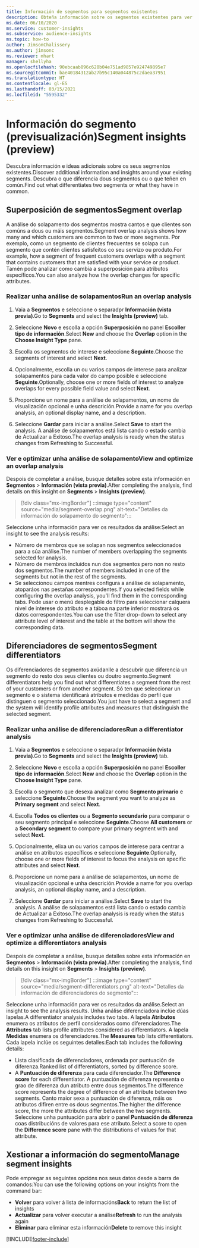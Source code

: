 ```yaml
---
title: Información de segmentos para segmentos existentes
description: Obteña información sobre os segmentos existentes para ver diferenzas e aspectos comúns.
ms.date: 06/10/2020
ms.service: customer-insights
ms.subservice: audience-insights
ms.topic: how-to
author: JimsonChalissery
ms.author: jimsonc
ms.reviewer: mhart
manager: shellyha
ms.openlocfilehash: 90ebcaab896c628b04e751ad9857e924749895e7
ms.sourcegitcommit: bae40184312ab27b95c140a044875c2daea37951
ms.translationtype: HT
ms.contentlocale: gl-ES
ms.lasthandoff: 03/15/2021
ms.locfileid: "5595332"
---
```

# <a name="segment-insights-preview"></a><span data-ttu-id="78d8e-103">Información do segmento (previsualización)</span><span class="sxs-lookup"><span data-stu-id="78d8e-103">Segment insights (preview)</span></span>

<span data-ttu-id="78d8e-104">Descubra información e ideas adicionais sobre os seus segmentos existentes.</span><span class="sxs-lookup"><span data-stu-id="78d8e-104">Discover additional information and insights around your existing segments.</span></span> <span data-ttu-id="78d8e-105">Descubra o que diferencia dous segmentos ou o que teñen en común.</span><span class="sxs-lookup"><span data-stu-id="78d8e-105">Find out what differentiates two segments or what they have in common.</span></span>

## <a name="segment-overlap"></a><span data-ttu-id="78d8e-106">Superposición de segmentos</span><span class="sxs-lookup"><span data-stu-id="78d8e-106">Segment overlap</span></span>

<span data-ttu-id="78d8e-107">A análise do solapamento dos segmentos mostra cantos e que clientes son comúns a dous ou máis segmentos.</span><span class="sxs-lookup"><span data-stu-id="78d8e-107">Segment overlap analysis shows how many and which customers are common to two or more segments.</span></span> <span data-ttu-id="78d8e-108">Por exemplo, como un segmento de clientes frecuentes se solapa cun segmento que contén clientes satisfeitos co seu servizo ou produto.</span><span class="sxs-lookup"><span data-stu-id="78d8e-108">For example, how a segment of frequent customers overlaps with a segment that contains customers that are satisfied with your service or product.</span></span>
<span data-ttu-id="78d8e-109">Tamén pode analizar como cambia a superposición para atributos específicos.</span><span class="sxs-lookup"><span data-stu-id="78d8e-109">You can also analyze how the overlap changes for specific attributes.</span></span>

### <a name="run-an-overlap-analysis"></a><span data-ttu-id="78d8e-110">Realizar unha análise de solapamentos</span><span class="sxs-lookup"><span data-stu-id="78d8e-110">Run an overlap analysis</span></span>

1. <span data-ttu-id="78d8e-111">Vaia a **Segmentos** e seleccione o separadpr **Información (vista previa)**.</span><span class="sxs-lookup"><span data-stu-id="78d8e-111">Go to **Segments** and select the **Insights (preview)** tab.</span></span>

1. <span data-ttu-id="78d8e-112">Seleccione **Novo** e escolla a opción **Superposición** no panel **Escoller tipo de información**.</span><span class="sxs-lookup"><span data-stu-id="78d8e-112">Select **New** and choose the **Overlap** option in the **Choose Insight Type** pane.</span></span>

1. <span data-ttu-id="78d8e-113">Escolla os segmentos de interese e seleccione **Seguinte**.</span><span class="sxs-lookup"><span data-stu-id="78d8e-113">Choose the segments of interest and select **Next**.</span></span>

1. <span data-ttu-id="78d8e-114">Opcionalmente, escolla un ou varios campos de interese para analizar solapamentos para cada valor do campo posible e seleccione **Seguinte**.</span><span class="sxs-lookup"><span data-stu-id="78d8e-114">Optionally, choose one or more fields of interest to analyze overlaps for every possible field value and select **Next**.</span></span>

1. <span data-ttu-id="78d8e-115">Proporcione un nome para a análise de solapamentos, un nome de visualización opcional e unha descrición.</span><span class="sxs-lookup"><span data-stu-id="78d8e-115">Provide a name for you overlap analysis, an optional display name, and a description.</span></span>

1. <span data-ttu-id="78d8e-116">Seleccione **Gardar** para iniciar a análise.</span><span class="sxs-lookup"><span data-stu-id="78d8e-116">Select **Save** to start the analysis.</span></span> <span data-ttu-id="78d8e-117">A análise de solapamentos está lista cando o estado cambia de Actualizar a Exitoso.</span><span class="sxs-lookup"><span data-stu-id="78d8e-117">The overlap analysis is ready when the status changes from Refreshing to Successful.</span></span>

### <a name="view-and-optimize-an-overlap-analysis"></a><span data-ttu-id="78d8e-118">Ver e optimizar unha análise de solapamento</span><span class="sxs-lookup"><span data-stu-id="78d8e-118">View and optimize an overlap analysis</span></span>

<span data-ttu-id="78d8e-119">Despois de completar a análise, busque detalles sobre esta información en **Segmentos** > **Información (vista previa)**.</span><span class="sxs-lookup"><span data-stu-id="78d8e-119">After completing the analysis, find details on this insight on **Segments** > **Insights (preview)**.</span></span>

> [!div class="mx-imgBorder"]
> :::image type="content" source="media/segment-overlap.png" alt-text="Detalles da información do solapamento do segmento":::

<span data-ttu-id="78d8e-121">Seleccione unha información para ver os resultados da análise:</span><span class="sxs-lookup"><span data-stu-id="78d8e-121">Select an insight to see the analysis results:</span></span>

- <span data-ttu-id="78d8e-122">Número de membros que se solapan nos segmentos seleccionados para a súa análise.</span><span class="sxs-lookup"><span data-stu-id="78d8e-122">The number of members overlapping the segments selected for analysis.</span></span>
- <span data-ttu-id="78d8e-123">Número de membros incluídos nun dos segmentos pero non no resto dos segmentos.</span><span class="sxs-lookup"><span data-stu-id="78d8e-123">The number of members included in one of the segments but not in the rest of the segments.</span></span>
- <span data-ttu-id="78d8e-124">Se seleccionou campos mentres configura a análise de solapamento, atoparáos nas pestañas correspondentes.</span><span class="sxs-lookup"><span data-stu-id="78d8e-124">If you selected fields while configuring the overlap analysis, you'll find them in the corresponding tabs.</span></span> <span data-ttu-id="78d8e-125">Pode usar o menú desplegable do filtro para seleccionar calquera nivel de interese do atributo e a táboa na parte inferior mostrará os datos correspondentes.</span><span class="sxs-lookup"><span data-stu-id="78d8e-125">You can use the filter drop-down to select any attribute level of interest and the table at the bottom will show the corresponding data.</span></span>

## <a name="segment-differentiators"></a><span data-ttu-id="78d8e-126">Diferenciadores de segmentos</span><span class="sxs-lookup"><span data-stu-id="78d8e-126">Segment differentiators</span></span>

<span data-ttu-id="78d8e-127">Os diferenciadores de segmentos axúdanlle a descubrir que diferencia un segmento do resto dos seus clientes ou doutro segmento.</span><span class="sxs-lookup"><span data-stu-id="78d8e-127">Segment differentiators help you find out what differentiates a segment from the rest of your customers or from another segment.</span></span> <span data-ttu-id="78d8e-128">Só ten que seleccionar un segmento e o sistema identificará atributos e medidas do perfil que distinguen o segmento seleccionado.</span><span class="sxs-lookup"><span data-stu-id="78d8e-128">You just have to select a segment and the system will identify profile attributes and measures that distinguish the selected segment.</span></span>

### <a name="run-a-differentiator-analysis"></a><span data-ttu-id="78d8e-129">Realizar unha análise de diferenciadores</span><span class="sxs-lookup"><span data-stu-id="78d8e-129">Run a differentiator analysis</span></span>

1. <span data-ttu-id="78d8e-130">Vaia a **Segmentos** e seleccione o separadpr **Información (vista previa)**.</span><span class="sxs-lookup"><span data-stu-id="78d8e-130">Go to **Segments** and select the **Insights (preview)** tab.</span></span>

1. <span data-ttu-id="78d8e-131">Seleccione **Novo** e escolla a opción **Superposición** no panel **Escoller tipo de información**.</span><span class="sxs-lookup"><span data-stu-id="78d8e-131">Select **New** and choose the **Overlap** option in the **Choose Insight Type** pane.</span></span>

1. <span data-ttu-id="78d8e-132">Escolla o segmento que desexa analizar como **Segmento primario** e seleccione **Seguinte**.</span><span class="sxs-lookup"><span data-stu-id="78d8e-132">Choose the segment you want to analyze as **Primary segment** and select **Next**.</span></span>

1. <span data-ttu-id="78d8e-133">Escolla **Todos os clientes** ou a **Segmento secundario** para comparar o seu segmento principal e seleccione **Seguinte**.</span><span class="sxs-lookup"><span data-stu-id="78d8e-133">Choose **All customers** or a **Secondary segment** to compare your primary segment with and select **Next**.</span></span>

1. <span data-ttu-id="78d8e-134">Opcionalmente, elixa un ou varios campos de interese para centrar a análise en atributos específicos e seleccione **Seguinte**.</span><span class="sxs-lookup"><span data-stu-id="78d8e-134">Optionally, choose one or more fields of interest to focus the analysis on specific attributes and select **Next**.</span></span>

1. <span data-ttu-id="78d8e-135">Proporcione un nome para a análise de solapamentos, un nome de visualización opcional e unha descrición.</span><span class="sxs-lookup"><span data-stu-id="78d8e-135">Provide a name for you overlap analysis, an optional display name, and a description.</span></span>

1. <span data-ttu-id="78d8e-136">Seleccione **Gardar** para iniciar a análise.</span><span class="sxs-lookup"><span data-stu-id="78d8e-136">Select **Save** to start the analysis.</span></span> <span data-ttu-id="78d8e-137">A análise de solapamentos está lista cando o estado cambia de Actualizar a Exitoso.</span><span class="sxs-lookup"><span data-stu-id="78d8e-137">The overlap analysis is ready when the status changes from Refreshing to Successful.</span></span>

### <a name="view-and-optimize-a-differentiators-analysis"></a><span data-ttu-id="78d8e-138">Ver e optimizar unha análise de diferenciadores</span><span class="sxs-lookup"><span data-stu-id="78d8e-138">View and optimize a differentiators analysis</span></span>

<span data-ttu-id="78d8e-139">Despois de completar a análise, busque detalles sobre esta información en **Segmentos** > **Información (vista previa)**.</span><span class="sxs-lookup"><span data-stu-id="78d8e-139">After completing the analysis, find details on this insight on **Segments** > **Insights (preview)**.</span></span>

> [!div class="mx-imgBorder"]
> :::image type="content" source="media/segment-differentiators.png" alt-text="Detalles da información de diferenciadores do segmento":::

<span data-ttu-id="78d8e-141">Seleccione unha información para ver os resultados da análise.</span><span class="sxs-lookup"><span data-stu-id="78d8e-141">Select an insight to see the analysis results.</span></span> <span data-ttu-id="78d8e-142">Unha análise diferenciadora inclúe dúas lapelas.</span><span class="sxs-lookup"><span data-stu-id="78d8e-142">A differentiator analysis includes two tabs.</span></span> <span data-ttu-id="78d8e-143">A lapela **Atributos** enumera os atributos de perfil considerados como diferenciadores.</span><span class="sxs-lookup"><span data-stu-id="78d8e-143">The **Attributes** tab lists profile attributes considered as differentiators.</span></span> <span data-ttu-id="78d8e-144">A lapela **Medidas** enumera os diferenciadores.</span><span class="sxs-lookup"><span data-stu-id="78d8e-144">The **Measures** tab lists differentiators.</span></span> <span data-ttu-id="78d8e-145">Cada lapela inclúe os seguintes detalles:</span><span class="sxs-lookup"><span data-stu-id="78d8e-145">Each tab includes the following details:</span></span>

- <span data-ttu-id="78d8e-146">Lista clasificada de diferenciadores, ordenada por puntuación de diferenza.</span><span class="sxs-lookup"><span data-stu-id="78d8e-146">Ranked list of differentiators, sorted by difference score.</span></span>
- <span data-ttu-id="78d8e-147">A **Puntuación de diferenza** para cada diferenciador.</span><span class="sxs-lookup"><span data-stu-id="78d8e-147">The **Difference score** for each differentiator.</span></span> <span data-ttu-id="78d8e-148">A puntuación de diferenza representa o grao de diferenza dun atributo entre dous segmentos.</span><span class="sxs-lookup"><span data-stu-id="78d8e-148">The difference score represents the degree of difference of an attribute between two segments.</span></span> <span data-ttu-id="78d8e-149">Canto maior sexa a puntuación de diferenza, máis os atributos difiren entre os dous segmentos.</span><span class="sxs-lookup"><span data-stu-id="78d8e-149">The higher the difference score, the more the attributes differ between the two segments.</span></span> <span data-ttu-id="78d8e-150">Seleccione unha puntuación para abrir o panel **Puntuación de diferenza** coas distribucións de valores para ese atributo.</span><span class="sxs-lookup"><span data-stu-id="78d8e-150">Select a score to open the **Difference score** pane with the distributions of values for that attribute.</span></span>

## <a name="manage-segment-insights"></a><span data-ttu-id="78d8e-151">Xestionar a información do segmento</span><span class="sxs-lookup"><span data-stu-id="78d8e-151">Manage segment insights</span></span>

<span data-ttu-id="78d8e-152">Pode empregar as seguintes opcións nos seus datos desde a barra de comandos:</span><span class="sxs-lookup"><span data-stu-id="78d8e-152">You can use the following options on your insights from the command bar:</span></span>

- <span data-ttu-id="78d8e-153">**Volver** para volver á lista de informacións</span><span class="sxs-lookup"><span data-stu-id="78d8e-153">**Back** to return the list of insights</span></span>
- <span data-ttu-id="78d8e-154">**Actualizar** para volver executar a análise</span><span class="sxs-lookup"><span data-stu-id="78d8e-154">**Refresh** to run the analysis again</span></span>
- <span data-ttu-id="78d8e-155">**Eliminar** para eliminar esta información</span><span class="sxs-lookup"><span data-stu-id="78d8e-155">**Delete** to remove this insight</span></span>


[!INCLUDE[footer-include](../includes/footer-banner.md)]